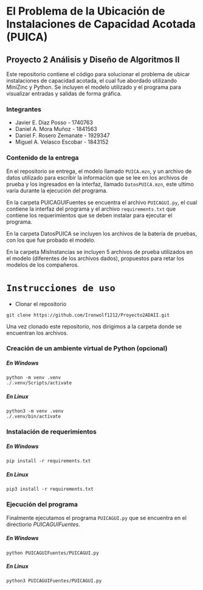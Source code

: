 # El Problema de la Ubicación de Instalaciones de Capacidad Acotada (PUICA)
## Proyecto 2 Análisis y Diseño de Algoritmos II

Este repositorio contiene el código para solucionar el problema de ubicar instalaciones de capacidad acotada, el cual fue abordado utilizando MiniZinc y Python. Se incluyen el modelo utilizado y el programa para visualizar entradas y salidas de forma gráfica.

### Integrantes
- Javier E. Díaz Posso - 1740763
- Daniel A. Mora Muñoz - 1841563
- Daniel F. Rosero Zemanate - 1929347
- Miguel A. Velasco Escobar - 1843152

### Contenido de la entrega
En el repositorio se entrega, el modelo llamado ```PUICA.mzn```, y un archivo de datos utilizado para escribir la información que se lee en los archivos de prueba y los ingresados en la interfaz, llamado ```DatosPUICA.mzn```, este ultimo varía durante la ejecución del programa.

En la carpeta PUICAGUIFuentes se encuentra el archivo ```PUICAGUI.py```, el cual contiene la interfaz del programa y el archivo ```requirements.txt``` que contiene los requerimientos que se deben instalar para ejecutar el programa.

En la carpeta DatosPUICA se incluyen los archivos de la bateria de pruebas, con los que fue probado el modelo.

En la carpeta MisInstancias se incluyen 5 archivos de prueba utilizados en el modelo (diferentes de los archivos dados), propuestos para retar los modelos de los compañeros.

# ```Instrucciones de uso```
- Clonar el repositorio
```
git clone https://github.com/Ironwolf1212/Proyecto2ADAII.git
```

Una vez clonado este repositorio, nos dirigimos a la carpeta donde se encuentran los archivos.
### Creación de un ambiente virtual de Python (opcional)

##### En Windows
```
python -m venv .venv
./.venv/Scripts/activate
```
##### En Linux
```
python3 -m venv .venv
./.venv/bin/activate
```

### Instalación de requerimientos

##### En Windows
```
pip install -r requirements.txt
```
##### En Linux
```
pip3 install -r requirements.txt
```

### Ejecución del programa
Finalmente ejecutamos el programa ```PUICAGUI.py``` que se encuentra en el directiorio _PUICAGUIFuentes_.
##### En Windows
```
python PUICAGUIFuentes/PUICAGUI.py
```
##### En Linux
```
python3 PUICAGUIFuentes/PUICAGUI.py
```
